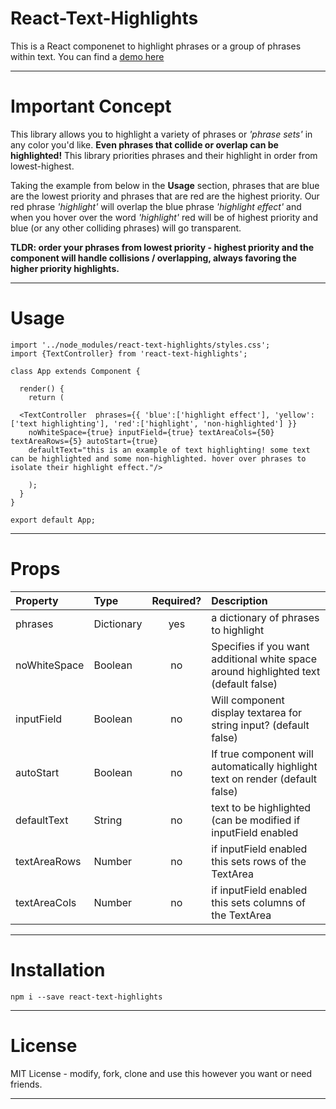 # React-Text-Highlights

This is a React componenet to highlight phrases or a group of phrases within text.
You can find a [demo here](https://zombieanomaly.github.io/React-Text-Highlights)

----

# Important Concept
This library allows you to highlight a variety of phrases or *'phrase sets'* in any color you'd like. **Even phrases that collide or overlap can be highlighted!** This library priorities phrases and their highlight in order from lowest-highest. 

Taking the example from below in the **Usage** section, phrases that are blue are the lowest priority and phrases that are red are the highest priority. Our red phrase *'highlight'* will overlap the blue phrase *'highlight effect'* and when you hover over the word *'highlight'* red will be of highest priority and blue (or any other colliding phrases) will go transparent.

**TLDR: order your phrases from lowest priority - highest priority and the component will handle collisions / overlapping, always favoring the higher priority highlights.**

----

# Usage

    import '../node_modules/react-text-highlights/styles.css';
    import {TextController} from 'react-text-highlights';

    class App extends Component {
      
      render() {
        return (
        
      <TextController  phrases={{ 'blue':['highlight effect'], 'yellow':['text highlighting'], 'red':['highlight', 'non-highlighted'] }} 
        noWhiteSpace={true} inputField={true} textAreaCols={50} textAreaRows={5} autoStart={true} 
        defaultText="this is an example of text highlighting! some text can be highlighted and some non-highlighted. hover over phrases to isolate their highlight effect."/>

        );
      }
    }
    
    export default App;
    
----

# Props

| Property | Type | Required? | Description |
|:---|:---|:---:|:---|
| phrases | Dictionary | yes | a dictionary of phrases to highlight |
| noWhiteSpace | Boolean | no | Specifies if you want additional white space around highlighted text (default false)|
| inputField | Boolean | no | Will component display textarea for string input? (default false) |
| autoStart | Boolean | no | If true component will automatically highlight text on render (default false) |
| defaultText | String | no | text to be highlighted (can be modified if inputField enabled |
| textAreaRows | Number | no | if inputField enabled this sets rows of the TextArea |
| textAreaCols | Number | no | if inputField enabled this sets columns of the TextArea |

----

# Installation
    npm i --save react-text-highlights

----

# License
MIT License - modify, fork, clone and use this however you want or need friends.

----
